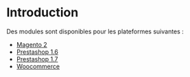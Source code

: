 # Introduction

Des modules sont disponibles pour les plateformes suivantes :

- [Magento 2](magento-2.md)
- [Prestashop 1.6](prestashop-16.md)
- [Prestashop 1.7](prestashop-17.md)
- [Woocommerce](woocommerce.md)
